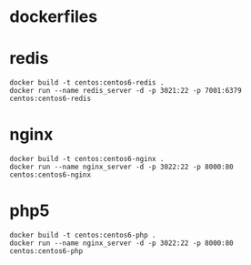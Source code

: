 dockerfiles
===========
# redis #
   	docker build -t centos:centos6-redis .
	docker run --name redis_server -d -p 3021:22 -p 7001:6379 centos:centos6-redis

# nginx #
	docker build -t centos:centos6-nginx .
	docker run --name nginx_server -d -p 3022:22 -p 8000:80 centos:centos6-nginx
   
# php5 #
	docker build -t centos:centos6-php .
	docker run --name nginx_server -d -p 3022:22 -p 8000:80 centos:centos6-php

